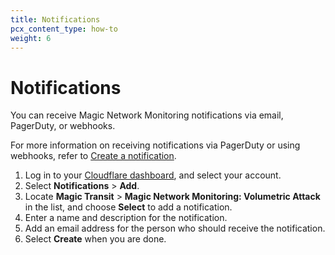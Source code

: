 ```yaml
---
title: Notifications
pcx_content_type: how-to
weight: 6
---
```


# Notifications

You can receive Magic Network Monitoring notifications via email, PagerDuty, or webhooks.

For more information on receiving notifications via PagerDuty or using webhooks, refer to [Create a notification](/notifications/get-started/#create-a-notification).

1. Log in to your [Cloudflare dashboard](https://dash.cloudflare.com/login), and select your account.
2. Select **Notifications** > **Add**.
3. Locate **Magic Transit** > **Magic Network Monitoring: Volumetric Attack** in the list, and choose **Select** to add a notification.
4. Enter a name and description for the notification.
5. Add an email address for the person who should receive the notification.
6. Select **Create** when you are done.
